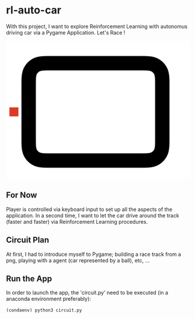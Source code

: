 # rl-auto-car

With this project, I want to explore Reinforcement Learning with autonomus driving car via a Pygame Application. Let's Race !

![](circuits/first_try01.png)

## For Now

Player is controlled via keyboard input to set up all the aspects of the application. In a second time, I want to let the car drive around the track (faster and faster) via Reinforcement Learning procedures.

## Circuit Plan

At first, I had to introduce myself to Pygame; building a race track from a png, playing with a agent (car represented by a ball), etc, ...

## Run the App

In order to launch the app, the 'circuit.py' need to be executed (in a anaconda environment preferably):

```python
(condaenv) python3 circuit.py
```